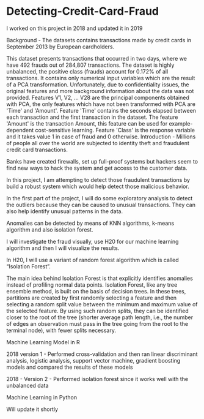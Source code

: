 # Detecting-Credit-Card-Fraud
I worked on this project in 2018 and updated it in 2019

Background - The datasets contains transactions made by credit cards in September 2013 by European cardholders.

This dataset presents transactions that occurred in two days, where we have 492 frauds out of 284,807 transactions. The dataset is highly unbalanced, the positive class (frauds) account for 0.172% of all transactions.
It contains only numerical input variables which are the result of a PCA transformation. Unfortunately, due to confidentiality issues, the original features and more background information about the data was not provided. Features V1, V2, … V28 are the principal components obtained with PCA, the only features which have not been transformed with PCA are 'Time' and 'Amount'. 
Feature 'Time' contains the seconds elapsed between each transaction and the first transaction in the dataset. The feature 'Amount' is the transaction Amount, this feature can be used for example-dependent cost-sensitive learning. Feature 'Class' is the response variable and it takes value 1 in case of fraud and 0 otherwise.
Introduction - Millions of people all over the world are subjected to identity theft and fraudulent credit card transactions. 

Banks have created firewalls, set up full-proof systems but hackers seem to find new ways to hack the system and get access to the customer data. 

In this project, I am attempting to detect those fraudulent transactions by build a robust system which would help detect those malicious behavior.

In the first part of the project, I will do some exploratory analysis to detect the outliers because they can be caused to unusual transactions. They can also help identify unusual patterns in the data. 

Anomalies can be detected by means of KNN algorithms, k-means algorithm and also isolation forest. 

I will investigate the fraud visually, use H20 for our machine learning algorithm and then I will visualize the results. 

In H20, I will use a variant of random forest algorithm which is called “Isolation Forest”.

The main idea behind Isolation Forest is that explicitly identifies anomalies instead of profiling normal data points. Isolation Forest, like any tree ensemble method, is built on the basis of decision trees. In these trees, partitions are created by first randomly selecting a feature and then selecting a random split value between the minimum and maximum value of the selected feature.
By using such random splits, they can be identified closer to the root of the tree (shorter average path length, i.e., the number of edges an observation must pass in the tree going from the root to the terminal node), with fewer splits necessary.

Machine Learning Model in R

2018 version 1 - Performed cross-validation and then ran linear discriminant analysis, logistic analysis, support vector machine, gradient boosting models and compared the results of these models

2018 - Version 2 - Performed isolation forest since it works well with the unbalanced data 

Machine Learning in Python 

Will update it shortly

